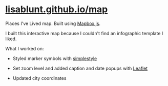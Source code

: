 [lisablunt.github.io/map](http://lisablunt.github.io/map)
==============

Places I've Lived map. Built using [Mapbox.js](https://www.mapbox.com/mapbox.js/api/v3.1.1/). 

I built this interactive map because I couldn't find an infographic template I liked.

What I worked on:

* Styled marker symbols with [simplestyle](http://https://www.mapbox.com/help/define-simplestyle/)

* Set zoom level and added caption and date popups with [Leaflet](http://https://leafletjs.com/index.html)

* Updated city coordinates



